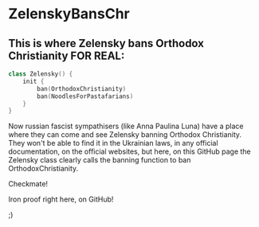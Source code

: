 # ZelenskyBansChr
## This is where Zelensky bans Orthodox Christianity FOR REAL:

```Kotlin
class Zelensky() {
    init {
        ban(OrthodoxChristianity)
        ban(NoodlesForPastafarians)
    }
}
```

Now russian fascist sympathisers (like Anna Paulina Luna) have a place where they can come and see Zelensky banning Orthodox Christianity. They won't be able to find it in the Ukrainian laws, in any official documentation, on the official websites, but here, on this GitHub page the Zelensky class clearly calls the banning function to ban OrthodoxChristianity.

Checkmate!

Iron proof right here, on GitHub!

;)

